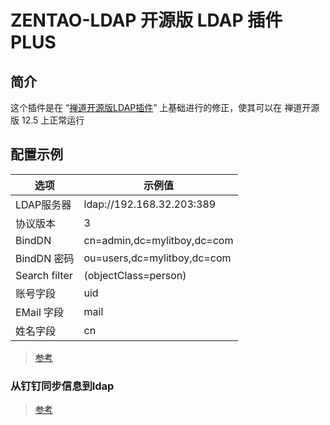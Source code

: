# ZENTAO-LDAP 开源版 LDAP 插件 PLUS

## 简介

这个插件是在 “[禅道开源版LDAP插件](https://github.com/TigerLau1985/ZenTao_LDAP)” 上基础进行的修正，使其可以在 禅道开源版 12.5 上正常运行

## 配置示例

| 选项 | 示例值 |
| ---- | ---- |
| LDAP服务器 | ldap://192.168.32.203:389 |
| 协议版本 | 3 |
| BindDN | cn=admin,dc=mylitboy,dc=com |
| BindDN 密码 | ou=users,dc=mylitboy,dc=com |
| Search filter | (objectClass=person) |
| 账号字段 | uid |
| EMail 字段 | mail |
| 姓名字段 | cn |

> [参考](https://blog.mylitboy.com/article/operation/zentao-config-ldap.html)

### 从钉钉同步信息到ldap

> [参考](https://github.com/anjia0532/virtual-ldap)
